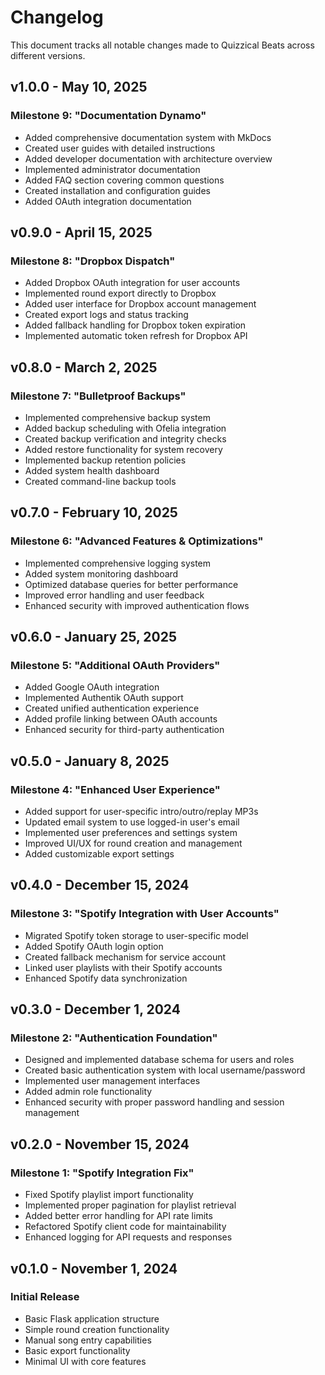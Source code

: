# Changelog

This document tracks all notable changes made to Quizzical Beats across different versions.

## v1.0.0 - May 10, 2025

### Milestone 9: "Documentation Dynamo"
- Added comprehensive documentation system with MkDocs
- Created user guides with detailed instructions
- Added developer documentation with architecture overview
- Implemented administrator documentation
- Added FAQ section covering common questions
- Created installation and configuration guides
- Added OAuth integration documentation

## v0.9.0 - April 15, 2025

### Milestone 8: "Dropbox Dispatch"
- Added Dropbox OAuth integration for user accounts
- Implemented round export directly to Dropbox
- Added user interface for Dropbox account management
- Created export logs and status tracking
- Added fallback handling for Dropbox token expiration
- Implemented automatic token refresh for Dropbox API

## v0.8.0 - March 2, 2025

### Milestone 7: "Bulletproof Backups"
- Implemented comprehensive backup system
- Added backup scheduling with Ofelia integration
- Created backup verification and integrity checks
- Added restore functionality for system recovery
- Implemented backup retention policies
- Added system health dashboard
- Created command-line backup tools

## v0.7.0 - February 10, 2025

### Milestone 6: "Advanced Features & Optimizations"
- Implemented comprehensive logging system
- Added system monitoring dashboard
- Optimized database queries for better performance
- Improved error handling and user feedback
- Enhanced security with improved authentication flows

## v0.6.0 - January 25, 2025

### Milestone 5: "Additional OAuth Providers"
- Added Google OAuth integration
- Implemented Authentik OAuth support
- Created unified authentication experience
- Added profile linking between OAuth accounts
- Enhanced security for third-party authentication

## v0.5.0 - January 8, 2025

### Milestone 4: "Enhanced User Experience"
- Added support for user-specific intro/outro/replay MP3s
- Updated email system to use logged-in user's email
- Implemented user preferences and settings system
- Improved UI/UX for round creation and management
- Added customizable export settings

## v0.4.0 - December 15, 2024

### Milestone 3: "Spotify Integration with User Accounts"
- Migrated Spotify token storage to user-specific model
- Added Spotify OAuth login option
- Created fallback mechanism for service account
- Linked user playlists with their Spotify accounts
- Enhanced Spotify data synchronization

## v0.3.0 - December 1, 2024

### Milestone 2: "Authentication Foundation"
- Designed and implemented database schema for users and roles
- Created basic authentication system with local username/password
- Implemented user management interfaces
- Added admin role functionality
- Enhanced security with proper password handling and session management

## v0.2.0 - November 15, 2024

### Milestone 1: "Spotify Integration Fix"
- Fixed Spotify playlist import functionality
- Implemented proper pagination for playlist retrieval
- Added better error handling for API rate limits
- Refactored Spotify client code for maintainability
- Enhanced logging for API requests and responses

## v0.1.0 - November 1, 2024

### Initial Release
- Basic Flask application structure
- Simple round creation functionality
- Manual song entry capabilities
- Basic export functionality
- Minimal UI with core features